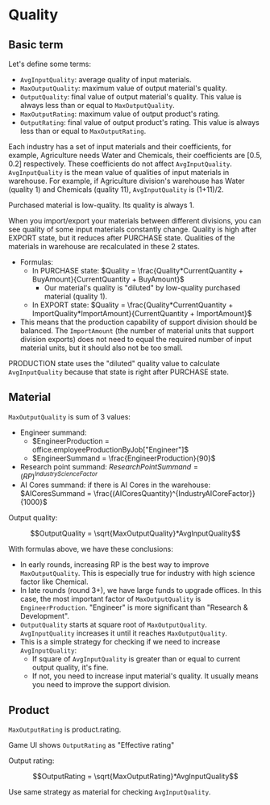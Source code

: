 # Quality

## Basic term

Let's define some terms:
- `AvgInputQuality`: average quality of input materials.
- `MaxOutputQuality`: maximum value of output material's quality.
- `OutputQuality`: final value of output material's quality. This value is always less than or equal to `MaxOutputQuality`.
- `MaxOutputRating`: maximum value of output product's rating.
- `OutputRating`: final value of output product's rating. This value is always less than or equal to `MaxOutputRating`.

Each industry has a set of input materials and their coefficients, for example, Agriculture needs Water and Chemicals, their coefficients are [0.5, 0.2] respectively. These coefficients do not affect `AvgInputQuality`. `AvgInputQuality` is the mean value of qualities of input materials in warehouse. For example, if Agriculture division's warehouse has Water (quality 1) and Chemicals (quality 11), `AvgInputQuality` is (1+11)/2.

Purchased material is low-quality. Its quality is always 1.

When you import/export your materials between different divisions, you can see quality of some input materials constantly change. Quality is high after EXPORT state, but it reduces after PURCHASE state. Qualities of the materials in warehouse are recalculated in these 2 states.
- Formulas:
  - In PURCHASE state: $Quality = \frac{Quality*CurrentQuantity + BuyAmount}{CurrentQuantity + BuyAmount}$
    - Our material's quality is "diluted" by low-quality purchased material (quality 1).
  - In EXPORT state: $Quality = \frac{Quality*CurrentQuantity + ImportQuality*ImportAmount}{CurrentQuantity + ImportAmount}$
- This means that the production capability of support division should be balanced. The `ImportAmount` (the number of material units that support division exports) does not need to equal the required number of input material units, but it should also not be too small.

PRODUCTION state uses the "diluted" quality value to calculate `AvgInputQuality` because that state is right after PURCHASE state.

## Material

`MaxOutputQuality` is sum of 3 values:
- Engineer summand:
  - $EngineerProduction = office.employeeProductionByJob["Engineer"]$
  - $EngineerSummand = \frac{EngineerProduction}{90}$
- Research point summand: $ResearchPointSummand = (RP)^{IndustryScienceFactor}$
- AI Cores summand: if there is AI Cores in the warehouse: $AICoresSummand = \frac{(AICoresQuantity)^{IndustryAICoreFactor}}{1000}$

Output quality:

$$OutputQuality = \sqrt{MaxOutputQuality}*AvgInputQuality$$

With formulas above, we have these conclusions:

- In early rounds, increasing RP is the best way to improve `MaxOutputQuality`. This is especially true for industry with high science factor like Chemical.
- In late rounds (round 3+), we have large funds to upgrade offices. In this case, the most important factor of `MaxOutputQuality` is `EngineerProduction`. "Engineer" is more significant than "Research & Development".
- `OutputQuality` starts at square root of `MaxOutputQuality`. `AvgInputQuality` increases it until it reaches `MaxOutputQuality`.
- This is a simple strategy for checking if we need to increase `AvgInputQuality`:
  - If square of `AvgInputQuality` is greater than or equal to current output quality, it's fine.
  - If not, you need to increase input material's quality. It usually means you need to improve the support division.

## Product

`MaxOutputRating` is product.rating.

Game UI shows `OutputRating` as "Effective rating"

Output rating:

$$OutputRating = \sqrt{MaxOutputRating}*AvgInputQuality$$

Use same strategy as material for checking `AvgInputQuality`.

